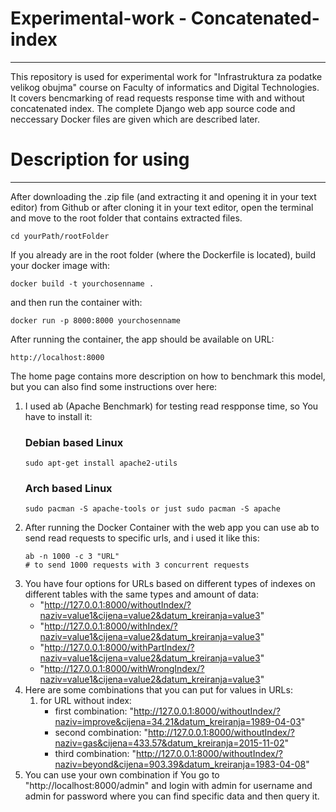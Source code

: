# Experimental-work - Concatenated-index
---
This repository is used for experimental work for "Infrastruktura za podatke velikog obujma" course on Faculty of informatics and Digital Technologies. It covers bencmarking of read requests response time with and without concatenated index.  The complete Django web app source code and neccessary Docker files are given which are described later.

# Description for using
---
After downloading the .zip file (and extracting it and opening it in your text editor) from Github or after cloning it in your text editor, open the terminal and move to the root folder that contains extracted files.
```
cd yourPath/rootFolder
```
If you already are in the root folder (where the Dockerfile is located), build your docker image with:
```
docker build -t yourchosenname .
```

and then run the container with:
```
docker run -p 8000:8000 yourchosenname
```
After running the container, the app should be available on URL:
```
http://localhost:8000
```
The home page contains more description on how to benchmark this model, but you can also find some instructions over here:
 1. I used ab (Apache Benchmark) for testing read respponse time, so You have to install it:
    ### Debian based Linux
    ```
    sudo apt-get install apache2-utils
    ```
    ### Arch based Linux
    ```
    sudo pacman -S apache-tools or just sudo pacman -S apache
    ```
 2. After running the Docker Container with the web app you can use ab to send read requests to specific urls, and i used it like this:
    ```
    ab -n 1000 -c 3 "URL"
    # to send 1000 requests with 3 concurrent requests
    ```
 3. You have four options for URLs based on different types of indexes on different tables with the same types and amount of data:
    *  "http://127.0.0.1:8000/withoutIndex/?naziv=value1&cijena=value2&datum_kreiranja=value3"
    *  "http://127.0.0.1:8000/withIndex/?naziv=value1&cijena=value2&datum_kreiranja=value3"
    *  "http://127.0.0.1:8000/withPartIndex/?naziv=value1&cijena=value2&datum_kreiranja=value3"
    *  "http://127.0.0.1:8000/withWrongIndex/?naziv=value1&cijena=value2&datum_kreiranja=value3"
 4. Here are some combinations that you can put for values in URLs:
    1. for URL without index:
       * first combination: "http://127.0.0.1:8000/withoutIndex/?naziv=improve&cijena=34.21&datum_kreiranja=1989-04-03"
       * second combination: "http://127.0.0.1:8000/withoutIndex/?naziv=gas&cijena=433.57&datum_kreiranja=2015-11-02"
       * third combination: "http://127.0.0.1:8000/withoutIndex/?naziv=beyond&cijena=903.39&datum_kreiranja=1983-04-08"
 5. You can use your own combination if You go to "http://localhost:8000/admin" and login with admin for username and admin for password where you can find specific data and then query it.
